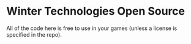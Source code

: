 # Winter Technologies Open Source
All of the code here is free to use in your games (unless a license is specified in the repo).
